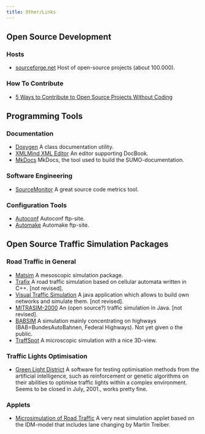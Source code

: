 ```yaml
---
title: Other/Links
---
```


## Open Source Development

### Hosts

- [sourceforge.net](https://sourceforge.net/) Host of open-source
  projects (about 100.000).

### How To Contribute

- [5 Ways to Contribute to Open Source Projects Without
  Coding](https://nongeeksight.blogspot.com/2006/09/5-ways-to-contribute-to-open-source.html)

## Programming Tools

### Documentation

- [Doxygen](http://www.doxygen.nl/) A class
  documentation utility.
- [XMLMind XML Editor](http://www.xmlmind.com/xmleditor/) An editor
  supporting DocBook.
- [MkDocs](https://www.mkdocs.org/)
  MkDocs, the tool used to build the SUMO-documentation.

### Software Engineering

- [SourceMonitor](http://www.campwoodsw.com/sourcemonitor.html) A
  great source code metrics tool.

### Configuration Tools

- [Autoconf](ftp://ftp.gnu.org/pub/gnu/autoconf/) Autoconf ftp-site.
- [Automake](ftp://ftp.gnu.org/pub/gnu/automake/) Automake ftp-site.

## Open Source Traffic Simulation Packages

### Road Traffic in General

- [Matsim](http://www.matsim.org/) A mesoscopic simulation package.
- [Trafix](http://trafix.sourceforge.net/) A road traffic simulation
  based on cellular automata written in C++. \[not revised\].
- [Visual Traffic
  Simulation](http://mysite.wanadoo-members.co.uk/tomfotherby/Contents/Uni/Project/index.html)
  A java application which allows to build own networks and simulate
  them. \[not revised\].
- [MITRASIM-2000](http://www.maerivoet.org/index.php?page=traffic-mitrasim-2000)
  An (open source?) traffic simulation in Java. \[not revised\].
- [BABSIM](https://www.inf.bi.ruhr-uni-bochum.de/index.php?option=com_content&view=article&id=17:babsim&catid=81&Itemid=116&lang=de) A simulation mainly concentrating on
  highways (BAB=BundesAutoBahnen, Federal Highways). Not yet given o
  the public.
- [TraffSpot](http://traffspot.db-nico.de/) A microscopic simulation
  with a nice 3D-view.

### Traffic Lights Optimisation

- [Green Light District](https://sourceforge.net/projects/stoplicht/) A software
  for testing optimisation methods from the artificial intelligence,
  such as reinforcement or genetic algorithms on their abilities to
  optimise traffic lights within a complex environment. Seems to be
  closed in July, 2001., works pretty fine.

### Applets

- [Microsimulation of Road Traffic](http://www.traffic-simulation.de/)
  A very neat simulation applet based on the IDM-model that includes
  lane changing by Martin Treiber.